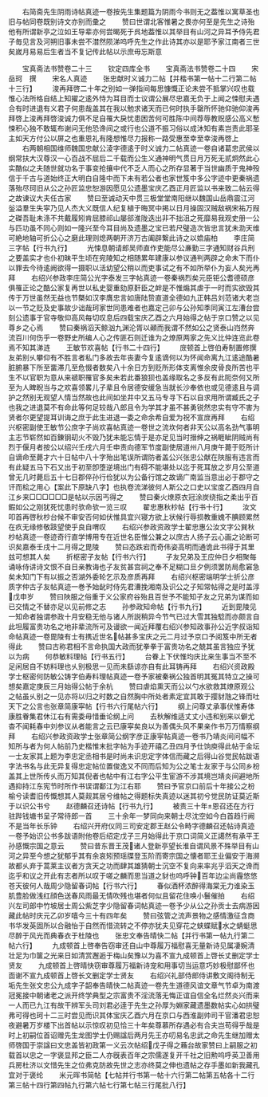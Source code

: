 <!-- { "loadSidebar": true } -->
　　右简斋先生阴雨诗帖真迹一卷按先生集题篇为阴雨今书则无之葢惟以寓草圣也旧与帖同卷既别诗文亦别而彚之
　　赞曰世谓北客惟暑之畏亦何至是先生之诗殆他有所谓新亭之泣如王导辈亦何尝暍死于呉地葢惟以其举目有山河之异耳予侍先君子毎见言及河朔旧事未尝不澘然陨涕呜呼先生之作此诗其亦以是耶予家江南者三世矣嵗月易易后生者当不复记传此帖以示庶毋忘斯意














　　宝真斋法书赞卷二十三
　　钦定四库全书
　　宝真斋法书赞卷二十四
　　宋　岳珂　撰
　　宋名人真迹
　　张忠献时义诚力二帖【并楷书第一帖十二行第二帖十三行】
　　浚再拜啓二十年之别如一弹指间每思慷慨正论未尝不抵掌兴叹也载惟心法所格自结上知擢之逺外恃为耳目而士议谓公展尽忠嘉无负于上闻之悚慰夫遇合有时进退有义君子何患哉盖其在我以勉求诸天而已何时执手罄所怀驰仰驰仰浚再拜啓上浚再拜啓浚诚力俱不足自罹大戾忧患困苦何可胜陈中间荐辱教贶感公高义慙悚积心独不敢辄布谢问无他恐谗间之或行也公道不振习俗以成沐知有素岂责此耶圣主如天方付公以屏之也重恩礼有隆想惟尽力报称一路受惠至幸至幸浚再啓上
　　右两朝相国维师魏国忠献公淩字德逺于时义诚力二帖真迹一卷自诸葛忠武侯以纲常扶大汉尊汉一心百战不屈后二千载而公生义通神明气贯日月万死无贰炯然此心实酷似之夫随世就功名于事变抢攘中代不乏人而心之所存显著于当世幽质于鬼神殁信于千古与道始终正大明白自隆中而下未有若公者也家世笈中多公字迹中更秦祸遗落殆尽珂旧从公之孙匠监忠恕游因愿见公遗墨宝庆乙酉正月匠监以书来致二帖云得之故谏议大夫任古家
　　赞曰至诚动天中贯三极堂堂南阳继以魏国山岳鼎震江河釡溢羣生失寜乃见人杰大义既信人纪复植于晦冥中掲以日月操固汉贼敌祸宋祐万叚之磔吾耻未涤不共戴履矧肯屈膝祁山屡郤淮陇迭出非不拙沮之死靡易我观史册一公与匹功虽不同心则如一隆兴至今耳目尚及遗墨之宝已若尺璧造次皆忠言犹未泐天维可絶地轴可折公心之磨此理则熄两朝开济万古阖辟繋此诗之以嫓庙柏
　　李庄简三字帖【行书九行】
　　光悚息朝请郎吴师直作吏能尽公亷勤三字通知财谷兵刑之要盖实才也仆初昧平生顷在宛陵知之相随累年建康以参议通判两辟之命未下而仆以罪去今待逺阙欲得一摄职以活幼望公稍以而吏事试之有不如所举仆为妄人矣光再拜
　　右绍兴参政李庄简公光字泰发三字帖真迹一卷秦祸烈矣元臣钜公耆德硕彦俱罹正论之酷公家复再世以私史婴重劾原姧臣之衅是不惟煽其虐于一时而实欲毁其传于万世虽然无益也节槩如汉李膺忠言如唐陆贽直道全德如九正韩吕刘范诸大老岂以一节之贬及史事故少诎哉珂家世同患难者也嘉定己卯与公孙知季同寅江左漕台尝刻公遗事于官寺敬仰高风每切叹息后四载宝庆乙酉之六月始得之帖于京口赞之以见尊乡之心焉
　　赞曰秦祸滔天鲸汹九渊沦胥以顚而我谓不然如公之贤泰山岿然奔流百川何伤乎一卷野史所编人心之传匪石则迁谁为之燎原两家之先义比仲连览此卷焉不知其涕涟
　　王敏节欢喜帖【行书二十四行】
　　庻顿首上啓伯寿制置修撰友弟别乆攀仰有不胜言者私门多故去年丧妻今复逺谪何以为怀闻命离九江逺途酷暑脏腑暴下所至畱滞几至危惙者数矣八十余日方到贬所形体支离惟余皮骨良所苦也平生不以官职为意从来禠职罹官多矣未若此番狼狈也盖缘取名之多反有此阨奈何又所至为人睥睨当与之欢喜领畧儿子辈且令居德安缓急当就长沙奉依也或见德逺且与调护之然别无观望人情当然故也此间如坐井中又五马专寻下石以自求用所谓臧氏之子也我之进退莫不有命此等何足较哉八郎且令为学其才虽不甚勇锐然忠实有守不害为贤者尔更望提耳训诲之庶于此生进退一委之命余希自爱为祝不宣庻再拜
　　右绍兴枢密副使王敏节公庶字子尚欢喜帖真迹一卷世之流坎何者非天公以高名劲气事明主志节崭然如百錬钢刧火不毁乃犹未能忘情于是亦足见当时搢绅之祸睚眦阴贼尚有烈于偃月者按公以绍兴壬戌六月壬申责向德军节度副使居道州八月庚午薨于贬所计自谪命至薨才六十日帖中八十字殆出笔误所谓防者盖公兴张忠公献在陜服有违言而有此疑五马下石又出于初至卽堕逆境出门有碍不能堪处以迄于死耳放之岁月公至道曾无几时薨后五十七日郡倅孙行俭犹以为公备行馆之故谪广南监当意出必于郡守之讦而桧之用心【案此下原缺八字】也执卷流涕彼何人斯公之口史以宝度乙酉四月自江乡来□□□□□□是帖以示因丐得之
　　赞曰秦火燎原衣冠涂炭绕指之柔出乎百鍜如公之刚犹死忧患时欤命欤一览三叹
　　翟忠惠秋杪帖【行书十行】
　　汝文叩首再啓秋杪台候不审安否何如伏惟具宜兴寝方欲上状候行辱损教重媿不腆顾累然在疚无缘修敬跂望使乎良自喟叹
　　右绍兴参政资政学士翟忠惠公汝文字公巽秋杪帖真迹一卷迹奇行直学博用专在近世名臣惟公兼之以庶古人扬子云心画之论断可识矣嘉泰壬戌十二月得之毘陵
　　赞曰态跌宕而奇伟姿高明而通诡此书得于其里兹可想其人矣
　　折枢密子友帖【行书六行】
　　子友兄弟及王应仲日夕相聚每诵咏侍讲诗文恨不自日亲教诲也子友贫甚宫祠之奉不足糊口旦夕例须罢防局愈窘急矣未知门下有以振之否湖外委轮乞示及彦质再拜
　　右绍兴枢密端明学士折公彦质字仲古子友帖真迹一巻予始龀时侍先君漕挽湘南及识公之子知常帖得之是时盖淳戊申岁
　　赞曰陜服之俗重于义公家府谷殆且百世予不能知子友之兄弟为谋而如已交情之不替亦足以见前修之志
　　孙参政知命帖【行书九行】
　　近到毘陵见一知命者独谓参政十月安稳无他与诸人所説稍异今节气已过大雪其独騐而亦颇言自此坦履富贵功名之地非辈流所可及谩欲一闻近拜覆右绍兴参知政事孙公近字叔诣知命帖真迹一卷毘陵有士有携近世名帖甚多宝庆之元二月过予京口予阅笈中所无者得此
　　赞曰古称君相不言命执国大政而犹拳拳于富贵功名之兢其虽言独应予犹以为病
　　何恭敏料理帖【行书五行】
　　台眷上下伏惟均庆比来生事当不至不足闲居自不妨料理也乆别极思一见而未繇谅亦自有此耳铸再拜
　　右绍兴资政殿学士枢密何防敏公铸字伯寿料理帖真迹一卷予家被秦祸公独首明其冤其特立之操可想矣嘉定庚辰三月始得公帖于余杭
　　赞曰虐焰熏天而公以勺水欲救其燎原观公之帖虽乆别之一见亦将以归之时数之自然胸中所处者素定宜其敢于撄豺虺之锋而吐天下之公言也张章简康寜帖【行书六行尾帖六行】
　　纲上问尊丈承事伏惟寿体康胜眷集君休江右有需委毋惜垂论纲上问
　　去秋解维适丈丈小违和别来以僻尤杳不闻耗春中刘参议从者能言之云已康寜矣良以为善偶头风不果亲作书万万情察纲拜
　　右绍兴参政资政学士张章简公纲字彦正康寜帖真迹一卷书乃靖炎间问幅不知所与者为何人帖前乃史楷惟末批字帖为手迹开禧乙丑四月予仕饷庾得此帖于金坛一士友家其上题为李忠定丞相书是时尚未识忠定字体信而藏之后得山谷觉民帖跋语字法书名与此无异复得忠定帖位置俊逸又不同而后知为公之笔士友家于与公同乡枌盖其上世所传乆而万知其倪者也帖中有江右字公平生宦游不涉其境岂靖炎间避地所遇抑持江东宪节时所作书误谓鄱江为江右耶
　　赞曰予官京口前后十年接公之枌榆兮读耆旧传慨想其人莫觌其居兮维帖之得题标失真迹以迷其初兮觉民防证莫近斯于以识公书兮
　　赵德麟召还诗帖【行书九行】
　　被责三十年恩召还在方行驻跸钱塘书呈子常待郎一首
　　三十余年一梦同向来朝士尽沈空如今白首趋行阙不是当年长乐钟
　　右绍兴开府仪同三司安定郡王赵公令畤字德麟召还帖诗真迹一卷予始识公书多跋语附他卷后绍定戊子三月始得此于京口词简义正譪然有承平王孙感慨宗国之意云
　　赞曰昔东晋王茂诸人登新亭望长淮自谓风景不殊举目有山河之异至今想之犹郁乎其有余哀矧预瑶牒登玉阶而寄宗国之懐者耶王业偏安于海濒故都乆弃于蒿莱主议者方贪天之功而肆其雄猜朝士沉空不复向来率兆乎滔天之谗而迄乎和议之开此有志者所以叹于嗟之麟而思当道之豺也呜呼钟百年边尘尚霾悠悠苍天彼何人哉周少隐留春词帖【行书六行】
　　春似酒杯浓醉得海棠无力谁染玉肌豊脸做浅红顔色送春风雨最无情吹残也堪者何似且留花住唤小鬟催拍
　　右绍兴左司郎中竹坡居士周公紫芝字少隐留春词帖真迹一卷予少从公之孙贡士去病游因藏此帖时庆元乙卯岁嘻今三十有四年矣
　　赞曰弦管之流声景物之感情激征含商书华发英固所以合融怡于自然而惜流转之不停亦犹夫见穿花之蛱蝶赋水之蜻蜓思尽醉于风光而典春衣于杜陵也
　　张忠文奉告晴快二帖【并行书第一帖九行第二帖六行】
　　九成顿首上啓奉告窃审还自山中尊履万福慰喜无量新诗见属凄婉清壮足为巾箧之光来日如清赏邂逅于梅山矣豫以为喜不宣九成顿首上啓长丈删定学士贤友
　　九成顿首上啓晴快窃审尊履万福新诗宠和用事切当运意巧妙极慰鄙怀也靣谢不宣九成顿首上啓长文删定学士贤友
　　右绍兴礼部侍郎侍讲敷文阁待制无垢先生张文忠公九成字子韶奉告晴快二帖真迹一卷先生道德风谊文章气节卓为南渡冠冕接中朝诸老之派开终学典型之宗富贵不淫流落无悔正谊自信全名烂然炎兴而来一人而已九江有故干辨军头司刘君必逹于先生之孙厚为婣家藏遗墨数帖实心如拱璧弗可得也珂十二三时尝见而识其体宝庆乙酉六月在京口与西淮副帅司干官潘君忠恕夜避暑万岁楼下出首帖以示惊叹初见恰三十年矣尊慕所存遇必有合夫岂苟得乎哉是时上初嗣位首诏赠先生龙图学士仍赐諡后两月先王亦叨易名忠武之命先生继加赠太师啓国于崇諡曰文忠盖皆初政第一义云次帖绍戊子得之蘓台故家赞曰上嗣服之初载首以忠之一字褒显邦之臣二人亦旣表百年之宗儒遂复开千社之旧勲呜呼英卫善用兵房杜济以文惜先生之位弗克防故先世之志亦终莫之伸也遗帖之存手墨如新我藏孔宜对于褒纶
　　米元晖书简帖【七帖并行书第一帖十六行第二帖第五帖各十二行第三帖十四行第四帖九行第六帖七行第七帖三行尾批八行】
